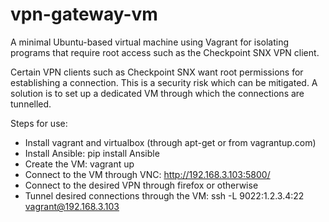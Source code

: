 vpn-gateway-vm
==============

A minimal Ubuntu-based virtual machine using Vagrant for isolating
programs that require root access such as the Checkpoint SNX VPN
client.

Certain VPN clients such as Checkpoint SNX want root permissions for
establishing a connection. This is a security risk which can be
mitigated. A solution is to set up a dedicated VM through which the
connections are tunnelled.

Steps for use:
- Install vagrant and virtualbox (through apt-get or from vagrantup.com)
- Install Ansible: pip install Ansible
- Create the VM: vagrant up
- Connect to the VM through VNC: http://192.168.3.103:5800/
- Connect to the desired VPN through firefox or otherwise
- Tunnel desired connections through the VM:
    ssh -L 9022:1.2.3.4:22 vagrant@192.168.3.103
